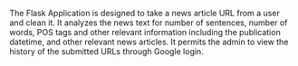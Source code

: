 The Flask Application is designed to take a news article URL from a user and clean it. It analyzes the news text for number of sentences, number of words, POS tags and other relevant information including the publication datetime, and other relevant news articles. It permits the admin to view the history of the submitted URLs through Google login.
